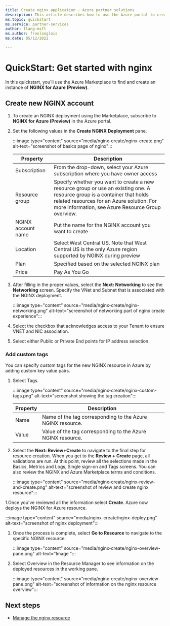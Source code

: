 ```yaml
---
title: Create nginx application - Azure partner solutions
description: This article describes how to use the Azure portal to create an instance of nginx.
ms.topic: quickstart
ms.service: partner-services
author: flang-msft
ms.author: franlanglois
ms.date: 05/12/2022

---
```


# QuickStart: Get started with nginx

In this quickstart, you'll use the Azure Marketplace to find and create an instance of  **NGINX for Azure (Preview)**.

## Create new NGINX account

1. To create an NGINX deployment using the Marketplace, subscribe to **NGINX for Azure (Preview)** in the Azure portal. 

1. Set the following values in the **Create NGINX Deployment** pane.

    :::image type="content" source="media/nginx-create/nginx-create.png" alt-text="screenshot of basics page of nginx":::

    | Property  | Description |
    |---------|---------|
    | Subscription     | From the drop-down, select your Azure subscription where you have owner access |
    | Resource group     | Specify whether you want to create a new resource group or use an existing one. A resource group is a container that holds related resources for an Azure solution. For more information, see Azure Resource Group overview. |
    | NGINX account name  | Put the name for the NGINX account you want to create |
    | Location | Select West Central US. Note that West Central US is the only Azure region supported by NGINX during preview |
    | Plan     | Specified based on the selected NGINX plan |
    | Price    | Pay As You Go |

1. After filling in the proper values, select the **Next: Networking** to see the **Networking** screen. Specify the VNet and Subnet that is associated with the NGINX deployment.  

    :::image type="content" source="media/nginx-create/nginx-networking.png" alt-text="screenshot of networking part of nginx create experience":::

1. Select the checkbox that acknowledges access to your Tenant to ensure VNET and NIC association.

1. Select either Public or Private End points for IP address selection.

### Add custom tags

You can specify custom tags for the new NGINX resource in Azure by adding custom key value pairs.

1. Select Tags.

    :::image type="content" source="media/nginx-create/nginx-custom-tags.png" alt-text="screenshot showing the tag creation":::

    | Property | Description |
    |----------| -------------|
    |Name | Name of the tag corresponding to the Azure NGINX resource. |
    | Value | Value of the tag corresponding to the Azure NGINX resource. |

1. Select the **Next: Review+Create** to navigate to the final step for resource creation. When you get to the **Review + Create** page, all validations are run. At this point, review all the selections made in the Basics, Metrics and Logs, Single sign-on and Tags screens. You can also review the NGINX and Azure Marketplace terms and conditions.  

    :::image type="content" source="media/nginx-create/nginx-review-and-create.png" alt-text="screenshot of review and create nginx resource":::

1.Once you've reviewed all the information select **Create**. Azure now deploys the NGINX for Azure resource.

   :::image type="content" source="media/nginx-create/nginx-deploy.png" alt-text="screenshot of nginx deployment":::

1. Once the process is complete, select **Go to Resource** to navigate to the specific NGINX resource.

    :::image type="content" source="media/nginx-create/nginx-overview-pane.png" alt-text="Image ":::

1. Select Overview in the Resource Manager to see information on the deployed resources in the working pane.

    :::image type="content" source="media/nginx-create/nginx-overview-pane.png" alt-text="screenshot of information on the nginx resource overview":::

## Next steps

- [Manage the nginx resource](nginx-manage.md)
